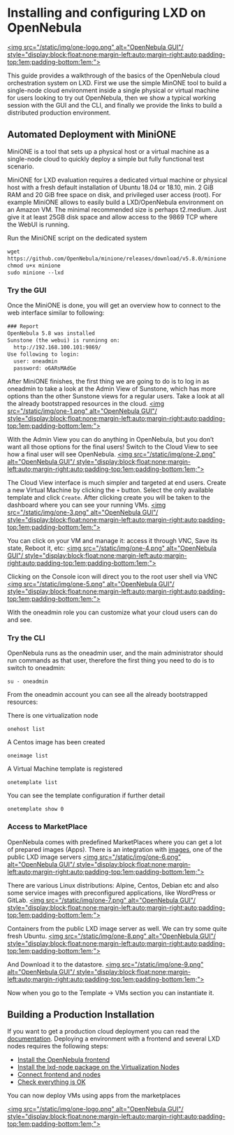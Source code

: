 # Installing and configuring LXD on OpenNebula

[<img src="/static/img/one-logo.png" alt="OpenNebula GUI"/ style="display:block;float:none;margin-left:auto;margin-right:auto;padding-top:1em;padding-bottom:1em;">](https://opennebula.org)

This guide provides a walkthrough of the basics of the OpenNebula cloud orchestration system on LXD. First we use the simple MinONE tool to build a single-node cloud environment inside a single physical or virtual machine for users looking to try out OpenNebula, then we show a typical working session with the GUI and the CLI, and finally we provide the links to build a distributed production environment.

## Automated Deployment with MiniONE

MiniONE is a tool that sets up a physical host or a virtual machine as a single-node cloud to quickly deploy a simple but fully functional test scenario.

MiniONE for LXD evaluation requires a dedicated virtual machine or physical host with a fresh default installation of Ubuntu 18.04 or 18.10, min. 2 GiB RAM and 20 GiB free space on disk, and privileged user access (root).
For example MiniONE allows to easily build a LXD/OpenNebula environment on an Amazon VM. The minimal recommended size is perhaps t2.medium. Just give it at least 25GB disk space and allow access to the 9869 TCP where the WebUI is running.

Run the MiniONE script on the dedicated system

    wget https://github.com/OpenNebula/minione/releases/download/v5.8.0/minione
    chmod u+x minione
    sudo minione --lxd

### Try the GUI

Once the MiniONE is done, you will get an overview how to connect to the web interface similar to following:

    ### Report
    OpenNebula 5.8 was installed
    Sunstone (the webui) is runninng on:
      http://192.168.100.101:9869/
    Use following to login:
      user: oneadmin
      password: o6ARsMAdGe

After MiniONE finishes, the first thing we are going to do is to log in as oneadmin to take a look at the Admin View of Sunstone, which has more options than the other Sunstone views for a regular users. Take a look at all the already bootstrapped resources in the cloud.
[<img src="/static/img/one-1.png" alt="OpenNebula GUI"/ style="display:block;float:none;margin-left:auto;margin-right:auto;padding-top:1em;padding-bottom:1em;">](https://opennebula.org)

With the Admin View you can do anything in OpenNebula, but you don’t want all those options for the final users! Switch to the Cloud View to see how a final user will see OpenNebula.
[<img src="/static/img/one-2.png" alt="OpenNebula GUI"/ style="display:block;float:none;margin-left:auto;margin-right:auto;padding-top:1em;padding-bottom:1em;">](https://opennebula.org)

The Cloud View interface is much simpler and targeted at end users.
Create a new Virtual Machine by clicking the `+` button. Select the only available template and click `Create`.
After clicking create you will be taken to the dashboard where you can see your running VMs.
[<img src="/static/img/one-3.png" alt="OpenNebula GUI"/ style="display:block;float:none;margin-left:auto;margin-right:auto;padding-top:1em;padding-bottom:1em;">](https://opennebula.org)

You can click on your VM and manage it: access it through VNC, Save its state, Reboot it, etc:
[<img src="/static/img/one-4.png" alt="OpenNebula GUI"/ style="display:block;float:none;margin-left:auto;margin-right:auto;padding-top:1em;padding-bottom:1em;">](https://opennebula.org)

Clicking on the Console icon will direct you to the root user shell via VNC
[<img src="/static/img/one-5.png" alt="OpenNebula GUI"/ style="display:block;float:none;margin-left:auto;margin-right:auto;padding-top:1em;padding-bottom:1em;">](https://opennebula.org)

With the oneadmin role you can customize what your cloud users can do and see.

### Try the CLI

OpenNebula runs as the oneadmin user, and the main administrator should run commands as that user, therefore the first thing you need to do is to switch to oneadmin:

    su - oneadmin
From the oneadmin account you can see all the already bootstrapped resources:

There is one virtualization node

    onehost list

A Centos image has been created

    oneimage list

A Virtual Machine template is registered

    onetemplate list

You can see the template configuration if further detail

    onetemplate show 0

### Access to MarketPlace

OpenNebula comes with predefined MarketPlaces where you can get a lot of prepared images (Apps). There is an integration with [images](https://us.images.linuxcontainers.org), one of the public LXD image servers
[<img src="/static/img/one-6.png" alt="OpenNebula GUI"/ style="display:block;float:none;margin-left:auto;margin-right:auto;padding-top:1em;padding-bottom:1em;">](https://opennebula.org)

There are various Linux distributions: Alpine, Centos, Debian etc and also some service images with preconfigured applications, like WordPress or GitLab.
[<img src="/static/img/one-7.png" alt="OpenNebula GUI"/ style="display:block;float:none;margin-left:auto;margin-right:auto;padding-top:1em;padding-bottom:1em;">](https://opennebula.org)

Containers from the public LXD image server as well. We can try some quite fresh Ubuntu.
[<img src="/static/img/one-8.png" alt="OpenNebula GUI"/ style="display:block;float:none;margin-left:auto;margin-right:auto;padding-top:1em;padding-bottom:1em;">](https://opennebula.org)

And Download it to the datastore.
[<img src="/static/img/one-9.png" alt="OpenNebula GUI"/ style="display:block;float:none;margin-left:auto;margin-right:auto;padding-top:1em;padding-bottom:1em;">](https://opennebula.org)

Now when you go to the Template -> VMs section you can instantiate it.

## Building a Production  Installation

If you want to get a production cloud deployment you can read the [documentation](http://docs.opennebula.org/stable). Deploying a environment with a frontend and several LXD nodes requires the following steps:

* [Install the OpenNebula frontend](http://docs.opennebula.org/stable/deployment/opennebula_installation/frontend_installation.html)
* [Install the lxd-node package on the Virtualization Nodes](http://docs.opennebula.org/stable/deployment/node_installation/lxd_node_installation.html)
* [Connect frontend and nodes](http://docs.opennebula.org/stable/deployment/node_installation/lxd_node_installation.html#step-7-adding-a-host-to-opennebula)
* [Check everything is OK](http://docs.opennebula.org/stable/deployment/node_installation/verify.html#verify-installation)

You can now deploy VMs using apps from the marketplaces

[<img src="/static/img/one-logo.png" alt="OpenNebula GUI"/ style="display:block;float:none;margin-left:auto;margin-right:auto;padding-top:1em;padding-bottom:1em;">](https://opennebula.org)